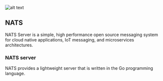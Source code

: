 ![alt text](https://nats.io/img/large-logo.png)
## NATS
NATS Server is a simple, high performance open source messaging system for cloud native applications, IoT messaging, and microservices architectures.

### NATS server
NATS provides a lightweight server that is written in the Go programming language.



